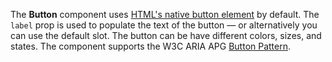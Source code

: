 The **Button** component uses [HTML's native button element](https://developer.mozilla.org/en-US/docs/Web/HTML/Element/button) by default.
The `label` prop is used to populate the text of the button — or alternatively you can use the default slot.
The button can be have different colors, sizes, and states.
The component supports the W3C ARIA APG [Button   Pattern](https://www.w3.org/WAI/ARIA/apg/patterns/button/).
